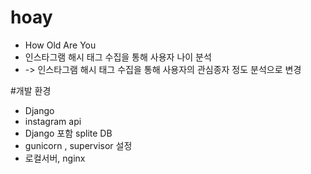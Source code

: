# hoay
- How Old Are You
- 인스타그램 해시 태그 수집을 통해 사용자 나이 분석 
 -   -> 인스타그램 해시 태그 수집을 통해 사용자의 관심종자 정도 분석으로 변경 

#개발 환경
- Django 
- instagram api
- Django 포함 splite DB
- gunicorn , supervisor 설정 
- 로컬서버, nginx

